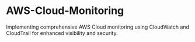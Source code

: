 # AWS-Cloud-Monitoring
Implementing comprehensive AWS Cloud monitoring using CloudWatch and CloudTrail for enhanced visibility and security.
